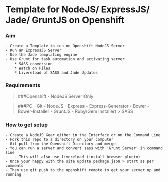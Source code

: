 # Template for NodeJS/ ExpressJS/ Jade/ GruntJS on Openshift

### Aim

	- Create a Template to run on Openshift NodeJS Server
	- Run an ExpressJS Server
	- Use the Jade templating engine
	- Use Grunt for task automation and activating server
		* SASS conversion
		* Watch on Files
		* Livereload of SASS and Jade Updates

### Requirements

> ###Openshift
	- NodeJS Server Only

> ###PC
	- Git
	- NodeJS
	- Express
	- Express-Generator
	- Bower
	- Bower-Installer
	- GruntJS
	- Ruby(Gem Installer) > SASS

### How to get setup
	- Create a NodeJS Gear either in the Interface or on the Command Line
	- Fork this repo to a directory on your computer
	- Git pull from the Openshift Directory and merge
	- You can run a server and convert sass with 'Grunt Server' in command line
		- This will also use livereload (install browser plugin)
	- Once your happy with the site update package.json > start as per comments
	- Then use git push to the openshift remote to get your server up and running